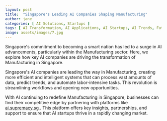 ```yaml
---
layout: post
title:  "Singapore's Leading AI Companies Shaping Manufacturing"
author: jane
categories: [ AI Solutions, Startups ]
tags: [ AI Transformation, AI Applications, AI Startups, AI Trends, Future of AI ]
image: assets/images/7.jpg
---
```


Singapore's commitment to becoming a smart nation has led to a surge in AI advancements, particularly within the Manufacturing sector. Here, we explore how key AI companies are driving the transformation of Manufacturing in Singapore.

Singapore's AI companies are leading the way in Manufacturing, creating more efficient and intelligent systems that can process vast amounts of data, predict trends, and automate labor-intensive tasks. This revolution is streamlining workflows and opening new opportunities.

With AI continuing to redefine Manufacturing in Singapore, businesses can find their competitive edge by partnering with platforms like <a href="https://ai.supremacy.sg" target="_blank"> ai.supremacy.sg </a>. This platform offers key insights, partnerships, and support to ensure that AI startups thrive in a rapidly changing market.
